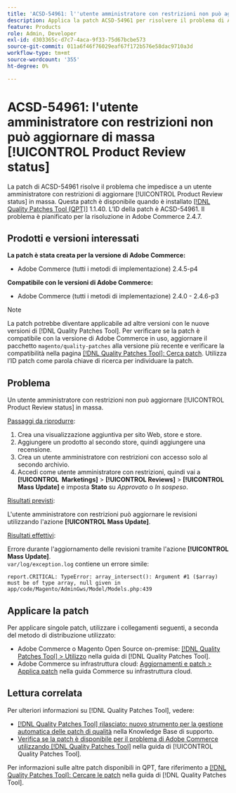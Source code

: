 ```yaml
---
title: 'ACSD-54961: l''utente amministratore con restrizioni non può aggiornare di massa [!UICONTROL Product Review status]'
description: Applica la patch ACSD-54961 per risolvere il problema di Adobe Commerce per cui un utente amministratore con restrizioni non può aggiornare in massa lo stato di recensione del prodotto.
feature: Products
role: Admin, Developer
exl-id: d303365c-d7c7-4aca-9f33-75d67bcbe573
source-git-commit: 011a6f46f76029eaf67f172b576e58dac9710a3d
workflow-type: tm+mt
source-wordcount: '355'
ht-degree: 0%

---
```


# ACSD-54961: l&#39;utente amministratore con restrizioni non può aggiornare di massa [!UICONTROL Product Review status]

La patch di ACSD-54961 risolve il problema che impedisce a un utente amministratore con restrizioni di aggiornare [!UICONTROL Product Review status] in massa. Questa patch è disponibile quando è installato [[!DNL Quality Patches Tool (QPT)]](https://experienceleague.adobe.com/en/docs/commerce-operations/tools/quality-patches-tool/quality-patches-tool-to-self-serve-quality-patches) 1.1.40. L’ID della patch è ACSD-54961. Il problema è pianificato per la risoluzione in Adobe Commerce 2.4.7.

## Prodotti e versioni interessati

**La patch è stata creata per la versione di Adobe Commerce:**

* Adobe Commerce (tutti i metodi di implementazione) 2.4.5-p4

**Compatibile con le versioni di Adobe Commerce:**

* Adobe Commerce (tutti i metodi di implementazione) 2.4.0 - 2.4.6-p3

>[!NOTE]
>
>La patch potrebbe diventare applicabile ad altre versioni con le nuove versioni di [!DNL Quality Patches Tool]. Per verificare se la patch è compatibile con la versione di Adobe Commerce in uso, aggiornare il pacchetto `magento/quality-patches` alla versione più recente e verificare la compatibilità nella pagina [[!DNL Quality Patches Tool]: Cerca patch](https://experienceleague.adobe.com/tools/commerce-quality-patches/index.html). Utilizza l’ID patch come parola chiave di ricerca per individuare la patch.

## Problema

Un utente amministratore con restrizioni non può aggiornare [!UICONTROL Product Review status] in massa.

<u>Passaggi da riprodurre</u>:

1. Crea una visualizzazione aggiuntiva per sito Web, store e store.
1. Aggiungere un prodotto al secondo store, quindi aggiungere una recensione.
1. Crea un utente amministratore con restrizioni con accesso solo al secondo archivio.
1. Accedi come utente amministratore con restrizioni, quindi vai a **[!UICONTROL &#x200B; Marketings]** > **[!UICONTROL Reviews]** > **[!UICONTROL Mass Update]** e imposta **Stato** su *Approvato* o *In sospeso*.

<u>Risultati previsti</u>:

L&#39;utente amministratore con restrizioni può aggiornare le revisioni utilizzando l&#39;azione **[!UICONTROL Mass Update]**.

<u>Risultati effettivi</u>:

Errore durante l&#39;aggiornamento delle revisioni tramite l&#39;azione **[!UICONTROL Mass Update]**.<br>
`var/log/exception.log` contiene un errore simile:

```
report.CRITICAL: TypeError: array_intersect(): Argument #1 ($array) must be of type array, null given in app/code/Magento/AdminGws/Model/Models.php:439
```

## Applicare la patch

Per applicare singole patch, utilizzare i collegamenti seguenti, a seconda del metodo di distribuzione utilizzato:

* Adobe Commerce o Magento Open Source on-premise: [[!DNL Quality Patches Tool] > Utilizzo](/help/tools/quality-patches-tool/usage.md) nella guida di [!DNL Quality Patches Tool].
* Adobe Commerce su infrastruttura cloud: [Aggiornamenti e patch > Applica patch](https://experienceleague.adobe.com/docs/commerce-cloud-service/user-guide/develop/upgrade/apply-patches.html) nella guida Commerce su infrastruttura cloud.

## Lettura correlata

Per ulteriori informazioni su [!DNL Quality Patches Tool], vedere:

* [[!DNL Quality Patches Tool] rilasciato: nuovo strumento per la gestione automatica delle patch di qualità](https://experienceleague.adobe.com/en/docs/commerce-operations/tools/quality-patches-tool/quality-patches-tool-to-self-serve-quality-patches) nella Knowledge Base di supporto.
* [Verifica se la patch è disponibile per il problema di Adobe Commerce utilizzando  [!DNL Quality Patches Tool]](/help/tools/quality-patches-tool/patches-available-in-qpt/check-patch-for-magento-issue-with-magento-quality-patches.md) nella guida di [!UICONTROL Quality Patches Tool].


Per informazioni sulle altre patch disponibili in QPT, fare riferimento a [[!DNL Quality Patches Tool]: Cercare le patch](https://experienceleague.adobe.com/tools/commerce-quality-patches/index.html) nella guida di [!DNL Quality Patches Tool].
